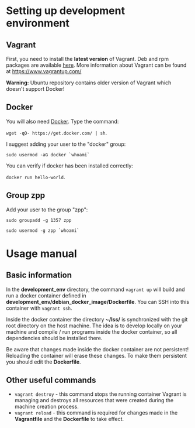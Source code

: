 # Setting up development environment

## Vagrant

First, you need to install the **latest version** of Vagrant. Deb and rpm packages are available [here](https://www.vagrantup.com/downloads.html). More information about Vagrant can be found at https://www.vagrantup.com/

**Warning:** Ubuntu repository contains older version of Vagrant which doesn't support Docker!

## Docker

You will also need [Docker](https://www.docker.com/). Type the command:

`wget -qO- https://get.docker.com/ | sh`.

I suggest adding your user to the "docker" group:

``sudo usermod -aG docker `whoami` ``

You can verify if docker has been installed correctly:

`docker run hello-world`.

## Group zpp

Add your user to the group "zpp":

`sudo groupadd -g 1357 zpp`

``sudo usermod -g zpp `whoami` ``

# Usage manual

## Basic information

In the **development_env** directory, the command `vagrant up` will build and run a docker container defined in **development_env/debian_docker_image/Dockerfile**. You can SSH into this container with `vagrant ssh`.

Inside the docker container the directory **~/lss/** is synchronized with the git root directory on the host machine. The idea is to develop locally on your machine and compile / run programs inside the docker container, so all dependencies should be installed there.

Be aware that changes made inside the docker container are not persistent! Reloading the container will erase these changes. To make them persistent you should edit the **Dockerfile**.

## Other useful commands

* `vagrant destroy` - this command stops the running container Vagrant is managing and destroys all resources that were created during the machine creation process.
* `vagrant reload` - this command is required for changes made in the **Vagrantfile** and the **Dockerfile** to take effect.
